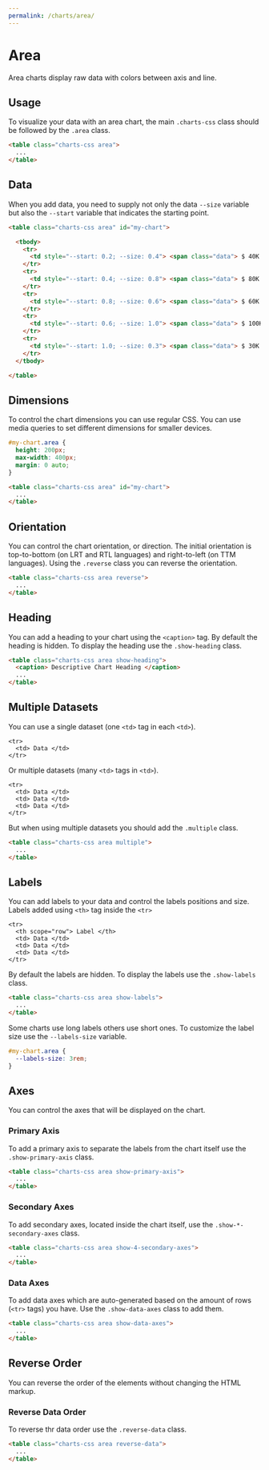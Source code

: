 ```yaml
---
permalink: /charts/area/
---
```


# Area

Area charts display raw data with colors between axis and line.

## Usage

To visualize your data with an area chart, the main `.charts-css` class should be followed by the `.area` class.

```html
<table class="charts-css area">
  ...
</table>
```

## Data

When you add data, you need to supply not only the data `--size` variable but also the `--start` variable that indicates the starting point.


```html
<table class="charts-css area" id="my-chart">

  <tbody>
    <tr>
      <td style="--start: 0.2; --size: 0.4"> <span class="data"> $ 40K </span> </td>
    </tr>
    <tr>
      <td style="--start: 0.4; --size: 0.8"> <span class="data"> $ 80K </span> </td>
    </tr>
    <tr>
      <td style="--start: 0.8; --size: 0.6"> <span class="data"> $ 60K </span> </td>
    </tr>
    <tr>
      <td style="--start: 0.6; --size: 1.0"> <span class="data"> $ 100K </span> </td>
    </tr>
    <tr>
      <td style="--start: 1.0; --size: 0.3"> <span class="data"> $ 30K </span> </td>
    </tr>
  </tbody>

</table>
```

<code-example code-example-id="area-example-1">
<template v-slot:css-code>
#area-example-1 {
  height: 200px;
  max-width: 400px;
  margin: 0 auto;
}
</template>
<template v-slot:html-code>
<table class="charts-css area hide-data" id="area-example-1">

  <caption> Area Example #1 </caption>

  <tbody>
    <tr>
      <td style="--start: 0.2; --size: 0.4"> <span class="data"> $ 40K </span> </td>
    </tr>
    <tr>
      <td style="--start: 0.4; --size: 0.8"> <span class="data"> $ 80K </span> </td>
    </tr>
    <tr>
      <td style="--start: 0.8; --size: 0.6"> <span class="data"> $ 60K </span> </td>
    </tr>
    <tr>
      <td style="--start: 0.6; --size: 1.0"> <span class="data"> $ 100K </span> </td>
    </tr>
    <tr>
      <td style="--start: 1.0; --size: 0.3"> <span class="data"> $ 30K </span> </td>
    </tr>
  </tbody>

</table>
</template>
</code-example>

## Dimensions

To control the chart dimensions you can use regular CSS. You can use media queries to set different dimensions for smaller devices.

```css
#my-chart.area {
  height: 200px;
  max-width: 400px;
  margin: 0 auto;
}
```

```html
<table class="charts-css area" id="my-chart">
  ...
</table>
```

<code-example code-example-id="area-example-2">
<template v-slot:css-code>
#area-example-2 {
  height: 200px;
  max-width: 400px;
  margin: 0 auto;
}
</template>
<template v-slot:html-code>
<table class="charts-css area" id="area-example-2">

  <caption> Area Example #2 </caption>

  <tbody>
    <tr>
      <td style="--start: 0.2; --size: 0.4"> </td>
    </tr>
    <tr>
      <td style="--start: 0.4; --size: 0.8"> </td>
    </tr>
    <tr>
      <td style="--start: 0.8; --size: 0.6"> </td>
    </tr>
    <tr>
      <td style="--start: 0.6; --size: 1.0"> </td>
    </tr>
    <tr>
      <td style="--start: 1.0; --size: 0.3"> </td>
    </tr>
  </tbody>

</table>
</template>
</code-example>

## Orientation

You can control the chart orientation, or direction. The initial orientation is top-to-bottom (on LRT and RTL languages) and right-to-left (on TTM languages). Using the `.reverse` class you can reverse the orientation.

```html
<table class="charts-css area reverse">
  ...
</table>
```

<code-example code-example-id="area-example-3">
<template v-slot:css-code>
#area-example-3 {
  height: 200px;
  max-width: 400px;
  margin: 0 auto;
}
</template>
<template v-slot:html-code>
<table class="charts-css area reverse" id="area-example-3">

  <caption> Area Example #3 </caption>

  <tbody>
    <tr>
      <td style="--start: 0.2; --size: 0.4"> </td>
    </tr>
    <tr>
      <td style="--start: 0.4; --size: 0.8"> </td>
    </tr>
    <tr>
      <td style="--start: 0.8; --size: 0.6"> </td>
    </tr>
    <tr>
      <td style="--start: 0.6; --size: 1.0"> </td>
    </tr>
    <tr>
      <td style="--start: 1.0; --size: 0.3"> </td>
    </tr>
  </tbody>

</table>
</template>
</code-example>

## Heading

You can add a heading to your chart using the `<caption>` tag. By default the heading is hidden. To display the heading use the `.show-heading` class.

```html
<table class="charts-css area show-heading">
  <caption> Descriptive Chart Heading </caption>
  ...
</table>
```

<code-example code-example-id="area-example-4">
<template v-slot:css-code>
#area-example-4 {
  height: 200px;
  max-width: 400px;
  margin: 0 auto;
}
</template>
<template v-slot:html-code>
<table class="charts-css area show-heading" id="area-example-4">

  <caption> Descriptive Chart Heading </caption>

  <tbody>
    <tr>
      <td style="--start: 0.2; --size: 0.4"> </td>
    </tr>
    <tr>
      <td style="--start: 0.4; --size: 0.8"> </td>
    </tr>
    <tr>
      <td style="--start: 0.8; --size: 0.6"> </td>
    </tr>
    <tr>
      <td style="--start: 0.6; --size: 1.0"> </td>
    </tr>
    <tr>
      <td style="--start: 1.0; --size: 0.3"> </td>
    </tr>
  </tbody>

</table>
</template>
</code-example>

## Multiple Datasets

You can use a single dataset (one `<td>` tag in each `<td>`).

```html{2}
<tr>
  <td> Data </td>
</tr>
```

Or multiple datasets (many `<td>` tags in `<td>`).

```html{2-4}
<tr>
  <td> Data </td>
  <td> Data </td>
  <td> Data </td>
</tr>
```

But when using multiple datasets you should add the `.multiple` class.

```html
<table class="charts-css area multiple">
  ...
</table>
```

<code-example code-example-id="area-example-5">
<template v-slot:css-code>
#area-example-5 {
  height: 200px;
  max-width: 400px;
  margin: 0 auto;
}
</template>
<template v-slot:html-code>
<table class="charts-css area multiple hide-data" id="area-example-5">

  <caption> Area Example #5 </caption>

  <tbody>
    <tr>
      <td style="--start:0.1; --size: 0.5;"> <span class="data"> 50 </span> </td>
      <td style="--start:0.0; --size: 0.2;"> <span class="data"> 20 </span> </td>
      <td style="--start:0.2; --size: 0.4;"> <span class="data"> 40 </span> </td>
    </tr>
    <tr>
      <td style="--start:0.5; --size: 0.8;"> <span class="data"> 80 </span> </td>
      <td style="--start:0.2; --size: 0.5;"> <span class="data"> 50 </span> </td>
      <td style="--start:0.4; --size: 0.1;"> <span class="data"> 10 </span> </td>
    </tr>
    <tr>
      <td style="--start:0.8; --size: 0.4;"> <span class="data"> 40 </span> </td>
      <td style="--start:0.5; --size: 0.3;"> <span class="data"> 30 </span> </td>
      <td style="--start:0.1; --size: 0.2;"> <span class="data"> 20 </span> </td>
    </tr>
  </tbody>

</table>
</template>
</code-example>

## Labels

You can add labels to your data and control the labels positions and size. Labels added using `<th>` tag inside the `<tr>`

```html{2}
<tr>
  <th scope="row"> Label </th>
  <td> Data </td>
  <td> Data </td>
  <td> Data </td>
</tr>
```

By default the labels are hidden. To display the labels use the `.show-labels` class.

```html
<table class="charts-css area show-labels">
  ...
</table>
```

<v-row>

<code-example code-example-id="area-example-6">
<template v-slot:css-code>
#area-example-6 {
  height: 200px;
  max-width: 400px;
  margin: 0 auto;
}
</template>
<template v-slot:html-code>
<table class="charts-css area multiple hide-data show-labels" id="area-example-6">

  <caption> Area Example #6 </caption>

  <thead>
    <tr>
      <th scope="col"> Year </th>
      <th scope="col"> Progress 1 </th>
      <th scope="col"> Progress 2 </th>
      <th scope="col"> Progress 3 </th>
    </tr>
  </thead>

  <tbody>
    <tr>
      <th scope="row"> 2000 </th>
      <td style="--start:0.1; --size: 0.5;"> <span class="data"> 50 </span> </td>
      <td style="--start:0.0; --size: 0.2;"> <span class="data"> 20 </span> </td>
      <td style="--start:0.2; --size: 0.4;"> <span class="data"> 40 </span> </td>
    </tr>
    <tr>
      <th scope="row"> 2010 </th>
      <td style="--start:0.5; --size: 0.8;"> <span class="data"> 80 </span> </td>
      <td style="--start:0.2; --size: 0.5;"> <span class="data"> 50 </span> </td>
      <td style="--start:0.4; --size: 0.1;"> <span class="data"> 10 </span> </td>
    </tr>
    <tr>
      <th scope="row"> 2020 </th>
      <td style="--start:0.8; --size: 0.4;"> <span class="data"> 40 </span> </td>
      <td style="--start:0.5; --size: 0.3;"> <span class="data"> 30 </span> </td>
      <td style="--start:0.1; --size: 0.2;"> <span class="data"> 20 </span> </td>
    </tr>
  </tbody>

</table>
</template>
</code-example>

<code-example code-example-id="area-example-7">
<template v-slot:css-code>
#area-example-7 {
  height: 200px;
  max-width: 400px;
  margin: 0 auto;
}
</template>
<template v-slot:html-code>
<table class="charts-css area multiple hide-data show-labels reverse" id="area-example-7">

  <caption> Area Example #7 </caption>

  <thead>
    <tr>
      <th scope="col"> Year </th>
      <th scope="col"> Progress 1 </th>
      <th scope="col"> Progress 2 </th>
      <th scope="col"> Progress 3 </th>
    </tr>
  </thead>

  <tbody>
    <tr>
      <th scope="row"> 2000 </th>
      <td style="--start:0.1; --size: 0.5;"> <span class="data"> 50 </span> </td>
      <td style="--start:0.0; --size: 0.2;"> <span class="data"> 20 </span> </td>
      <td style="--start:0.2; --size: 0.4;"> <span class="data"> 40 </span> </td>
    </tr>
    <tr>
      <th scope="row"> 2010 </th>
      <td style="--start:0.5; --size: 0.8;"> <span class="data"> 80 </span> </td>
      <td style="--start:0.2; --size: 0.5;"> <span class="data"> 50 </span> </td>
      <td style="--start:0.4; --size: 0.1;"> <span class="data"> 10 </span> </td>
    </tr>
    <tr>
      <th scope="row"> 2020 </th>
      <td style="--start:0.8; --size: 0.4;"> <span class="data"> 40 </span> </td>
      <td style="--start:0.5; --size: 0.3;"> <span class="data"> 30 </span> </td>
      <td style="--start:0.1; --size: 0.2;"> <span class="data"> 20 </span> </td>
    </tr>
  </tbody>

</table>
</template>
</code-example>

</v-row>

Some charts use long labels others use short ones. To customize the label size use the `--labels-size` variable.

```css
#my-chart.area {
  --labels-size: 3rem;
}
```

<v-row>

<code-example code-example-id="area-example-8">
<template v-slot:css-code>
#area-example-8 {
  height: 200px;
  max-width: 400px;
  margin: 0 auto;
  --labels-size: 3rem;
}
</template>
<template v-slot:html-code>
<table class="charts-css area multiple hide-data show-labels" id="area-example-8">

  <caption> Area Example #8 </caption>

  <thead>
    <tr>
      <th scope="col"> Year </th>
      <th scope="col"> Progress 1 </th>
      <th scope="col"> Progress 2 </th>
      <th scope="col"> Progress 3 </th>
    </tr>
  </thead>

  <tbody>
    <tr>
      <th scope="row"> 2000 </th>
      <td style="--start:0.1; --size: 0.5;"> <span class="data"> 50 </span> </td>
      <td style="--start:0.0; --size: 0.2;"> <span class="data"> 20 </span> </td>
      <td style="--start:0.2; --size: 0.4;"> <span class="data"> 40 </span> </td>
    </tr>
    <tr>
      <th scope="row"> 2010 </th>
      <td style="--start:0.5; --size: 0.8;"> <span class="data"> 80 </span> </td>
      <td style="--start:0.2; --size: 0.5;"> <span class="data"> 50 </span> </td>
      <td style="--start:0.4; --size: 0.1;"> <span class="data"> 10 </span> </td>
    </tr>
    <tr>
      <th scope="row"> 2020 </th>
      <td style="--start:0.8; --size: 0.4;"> <span class="data"> 40 </span> </td>
      <td style="--start:0.5; --size: 0.3;"> <span class="data"> 30 </span> </td>
      <td style="--start:0.1; --size: 0.2;"> <span class="data"> 20 </span> </td>
    </tr>
  </tbody>

</table>
</template>
</code-example>

<code-example code-example-id="area-example-9">
<template v-slot:css-code>
#area-example-9 {
  height: 200px;
  max-width: 400px;
  margin: 0 auto;
  --labels-size: 3rem;
}
</template>
<template v-slot:html-code>
<table class="charts-css area multiple hide-data show-labels reverse" id="area-example-9">

  <caption> Area Example #9 </caption>

  <thead>
    <tr>
      <th scope="col"> Year </th>
      <th scope="col"> Progress 1 </th>
      <th scope="col"> Progress 2 </th>
      <th scope="col"> Progress 3 </th>
    </tr>
  </thead>

  <tbody>
    <tr>
      <th scope="row"> 2000 </th>
      <td style="--start:0.1; --size: 0.5;"> <span class="data"> 50 </span> </td>
      <td style="--start:0.0; --size: 0.2;"> <span class="data"> 20 </span> </td>
      <td style="--start:0.2; --size: 0.4;"> <span class="data"> 40 </span> </td>
    </tr>
    <tr>
      <th scope="row"> 2010 </th>
      <td style="--start:0.5; --size: 0.8;"> <span class="data"> 80 </span> </td>
      <td style="--start:0.2; --size: 0.5;"> <span class="data"> 50 </span> </td>
      <td style="--start:0.4; --size: 0.1;"> <span class="data"> 10 </span> </td>
    </tr>
    <tr>
      <th scope="row"> 2020 </th>
      <td style="--start:0.8; --size: 0.4;"> <span class="data"> 40 </span> </td>
      <td style="--start:0.5; --size: 0.3;"> <span class="data"> 30 </span> </td>
      <td style="--start:0.1; --size: 0.2;"> <span class="data"> 20 </span> </td>
    </tr>
  </tbody>

</table>
</template>
</code-example>

</v-row>


## Axes

You can control the axes that will be displayed on the chart.

### Primary Axis

To add a primary axis to separate the labels from the chart itself use the `.show-primary-axis` class.

```html
<table class="charts-css area show-primary-axis">
  ...
</table>
```

<v-row>

<code-example code-example-id="area-example-10">
<template v-slot:css-code>
#area-example-10 {
  height: 200px;
  max-width: 400px;
  margin: 0 auto;
}
</template>
<template v-slot:html-code>
<table class="charts-css area multiple hide-data show-labels" id="area-example-10">

  <caption> Area Example #10 </caption>

  <thead>
    <tr>
      <th scope="col"> Year </th>
      <th scope="col"> Progress 1 </th>
      <th scope="col"> Progress 2 </th>
      <th scope="col"> Progress 3 </th>
    </tr>
  </thead>

  <tbody>
    <tr>
      <th scope="row"> 2000 </th>
      <td style="--start:0.1; --size: 0.5;"> <span class="data"> 50 </span> </td>
      <td style="--start:0.0; --size: 0.2;"> <span class="data"> 20 </span> </td>
      <td style="--start:0.2; --size: 0.4;"> <span class="data"> 40 </span> </td>
    </tr>
    <tr>
      <th scope="row"> 2010 </th>
      <td style="--start:0.5; --size: 0.8;"> <span class="data"> 80 </span> </td>
      <td style="--start:0.2; --size: 0.5;"> <span class="data"> 50 </span> </td>
      <td style="--start:0.4; --size: 0.1;"> <span class="data"> 10 </span> </td>
    </tr>
    <tr>
      <th scope="row"> 2020 </th>
      <td style="--start:0.8; --size: 0.4;"> <span class="data"> 40 </span> </td>
      <td style="--start:0.5; --size: 0.3;"> <span class="data"> 30 </span> </td>
      <td style="--start:0.1; --size: 0.2;"> <span class="data"> 20 </span> </td>
    </tr>
  </tbody>

</table>
</template>
</code-example>

<code-example code-example-id="area-example-11">
<template v-slot:css-code>
#area-example-11 {
  height: 200px;
  max-width: 400px;
  margin: 0 auto;
}
</template>
<template v-slot:html-code>
<table class="charts-css area multiple hide-data show-labels show-primary-axis" id="area-example-11">

  <caption> Area Example #11 </caption>

  <thead>
    <tr>
      <th scope="col"> Year </th>
      <th scope="col"> Progress 1 </th>
      <th scope="col"> Progress 2 </th>
      <th scope="col"> Progress 3 </th>
    </tr>
  </thead>

  <tbody>
    <tr>
      <th scope="row"> 2000 </th>
      <td style="--start:0.1; --size: 0.5;"> <span class="data"> 50 </span> </td>
      <td style="--start:0.0; --size: 0.2;"> <span class="data"> 20 </span> </td>
      <td style="--start:0.2; --size: 0.4;"> <span class="data"> 40 </span> </td>
    </tr>
    <tr>
      <th scope="row"> 2010 </th>
      <td style="--start:0.5; --size: 0.8;"> <span class="data"> 80 </span> </td>
      <td style="--start:0.2; --size: 0.5;"> <span class="data"> 50 </span> </td>
      <td style="--start:0.4; --size: 0.1;"> <span class="data"> 10 </span> </td>
    </tr>
    <tr>
      <th scope="row"> 2020 </th>
      <td style="--start:0.8; --size: 0.4;"> <span class="data"> 40 </span> </td>
      <td style="--start:0.5; --size: 0.3;"> <span class="data"> 30 </span> </td>
      <td style="--start:0.1; --size: 0.2;"> <span class="data"> 20 </span> </td>
    </tr>
  </tbody>

</table>
</template>
</code-example>

</v-row>

### Secondary Axes

To add secondary axes, located inside the chart itself, use the `.show-*-secondary-axes` class.

```html
<table class="charts-css area show-4-secondary-axes">
  ...
</table>
```

<v-row>

<code-example code-example-id="area-example-12">
<template v-slot:css-code>
#area-example-12 {
  height: 200px;
  max-width: 400px;
  margin: 0 auto;
}
</template>
<template v-slot:html-code>
<table class="charts-css area multiple hide-data show-labels show-primary-axis show-4-secondary-axes" id="area-example-12">

  <caption> Area Example #12 </caption>

  <thead>
    <tr>
      <th scope="col"> Year </th>
      <th scope="col"> Progress 1 </th>
      <th scope="col"> Progress 2 </th>
      <th scope="col"> Progress 3 </th>
    </tr>
  </thead>

  <tbody>
    <tr>
      <th scope="row"> 2000 </th>
      <td style="--start:0.1; --size: 0.5;"> <span class="data"> 50 </span> </td>
      <td style="--start:0.0; --size: 0.2;"> <span class="data"> 20 </span> </td>
      <td style="--start:0.2; --size: 0.4;"> <span class="data"> 40 </span> </td>
    </tr>
    <tr>
      <th scope="row"> 2010 </th>
      <td style="--start:0.5; --size: 0.8;"> <span class="data"> 80 </span> </td>
      <td style="--start:0.2; --size: 0.5;"> <span class="data"> 50 </span> </td>
      <td style="--start:0.4; --size: 0.1;"> <span class="data"> 10 </span> </td>
    </tr>
    <tr>
      <th scope="row"> 2020 </th>
      <td style="--start:0.8; --size: 0.4;"> <span class="data"> 40 </span> </td>
      <td style="--start:0.5; --size: 0.3;"> <span class="data"> 30 </span> </td>
      <td style="--start:0.1; --size: 0.2;"> <span class="data"> 20 </span> </td>
    </tr>
  </tbody>

</table>
</template>
</code-example>

<code-example code-example-id="area-example-13">
<template v-slot:css-code>
#area-example-13 {
  height: 200px;
  max-width: 400px;
  margin: 0 auto;
}
</template>
<template v-slot:html-code>
<table class="charts-css area multiple hide-data show-labels show-primary-axis show-10-secondary-axes" id="area-example-13">

  <caption> Area Example #13 </caption>

  <thead>
    <tr>
      <th scope="col"> Year </th>
      <th scope="col"> Progress 1 </th>
      <th scope="col"> Progress 2 </th>
      <th scope="col"> Progress 3 </th>
    </tr>
  </thead>

  <tbody>
    <tr>
      <th scope="row"> 2000 </th>
      <td style="--start:0.1; --size: 0.5;"> <span class="data"> 50 </span> </td>
      <td style="--start:0.0; --size: 0.2;"> <span class="data"> 20 </span> </td>
      <td style="--start:0.2; --size: 0.4;"> <span class="data"> 40 </span> </td>
    </tr>
    <tr>
      <th scope="row"> 2010 </th>
      <td style="--start:0.5; --size: 0.8;"> <span class="data"> 80 </span> </td>
      <td style="--start:0.2; --size: 0.5;"> <span class="data"> 50 </span> </td>
      <td style="--start:0.4; --size: 0.1;"> <span class="data"> 10 </span> </td>
    </tr>
    <tr>
      <th scope="row"> 2020 </th>
      <td style="--start:0.8; --size: 0.4;"> <span class="data"> 40 </span> </td>
      <td style="--start:0.5; --size: 0.3;"> <span class="data"> 30 </span> </td>
      <td style="--start:0.1; --size: 0.2;"> <span class="data"> 20 </span> </td>
    </tr>
  </tbody>

</table>
</template>
</code-example>

</v-row>

### Data Axes

To add data axes which are auto-generated based on the amount of rows (`<tr>` tags) you have. Use the `.show-data-axes` class to add them.

```html
<table class="charts-css area show-data-axes">
  ...
</table>
```

<v-row>

<code-example code-example-id="area-example-14">
<template v-slot:css-code>
#area-example-14 {
  height: 200px;
  max-width: 400px;
  margin: 0 auto;
}
</template>
<template v-slot:html-code>
<table class="charts-css area multiple hide-data show-labels show-primary-axis show-data-axes" id="area-example-14">

  <caption> Area Example #14 </caption>

  <thead>
    <tr>
      <th scope="col"> Year </th>
      <th scope="col"> Progress 1 </th>
      <th scope="col"> Progress 2 </th>
      <th scope="col"> Progress 3 </th>
    </tr>
  </thead>

  <tbody>
    <tr>
      <th scope="row"> 2000 </th>
      <td style="--start:0.1; --size: 0.5;"> <span class="data"> 50 </span> </td>
      <td style="--start:0.0; --size: 0.2;"> <span class="data"> 20 </span> </td>
      <td style="--start:0.2; --size: 0.4;"> <span class="data"> 40 </span> </td>
    </tr>
    <tr>
      <th scope="row"> 2010 </th>
      <td style="--start:0.5; --size: 0.8;"> <span class="data"> 80 </span> </td>
      <td style="--start:0.2; --size: 0.5;"> <span class="data"> 50 </span> </td>
      <td style="--start:0.4; --size: 0.1;"> <span class="data"> 10 </span> </td>
    </tr>
    <tr>
      <th scope="row"> 2020 </th>
      <td style="--start:0.8; --size: 0.4;"> <span class="data"> 40 </span> </td>
      <td style="--start:0.5; --size: 0.3;"> <span class="data"> 30 </span> </td>
      <td style="--start:0.1; --size: 0.2;"> <span class="data"> 20 </span> </td>
    </tr>
  </tbody>

</table>
</template>
</code-example>

<code-example code-example-id="area-example-15">
<template v-slot:css-code>
#area-example-15 {
  height: 200px;
  max-width: 400px;
  margin: 0 auto;
}
</template>
<template v-slot:html-code>
<table class="charts-css area multiple hide-data show-labels show-primary-axis show-4-secondary-axes show-data-axes" id="area-example-15">

  <caption> Area Example #15 </caption>

  <thead>
    <tr>
      <th scope="col"> Year </th>
      <th scope="col"> Progress 1 </th>
      <th scope="col"> Progress 2 </th>
      <th scope="col"> Progress 3 </th>
    </tr>
  </thead>

  <tbody>
    <tr>
      <th scope="row"> 2000 </th>
      <td style="--start:0.1; --size: 0.5;"> <span class="data"> 50 </span> </td>
      <td style="--start:0.0; --size: 0.2;"> <span class="data"> 20 </span> </td>
      <td style="--start:0.2; --size: 0.4;"> <span class="data"> 40 </span> </td>
    </tr>
    <tr>
      <th scope="row"> 2010 </th>
      <td style="--start:0.5; --size: 0.8;"> <span class="data"> 80 </span> </td>
      <td style="--start:0.2; --size: 0.5;"> <span class="data"> 50 </span> </td>
      <td style="--start:0.4; --size: 0.1;"> <span class="data"> 10 </span> </td>
    </tr>
    <tr>
      <th scope="row"> 2020 </th>
      <td style="--start:0.8; --size: 0.4;"> <span class="data"> 40 </span> </td>
      <td style="--start:0.5; --size: 0.3;"> <span class="data"> 30 </span> </td>
      <td style="--start:0.1; --size: 0.2;"> <span class="data"> 20 </span> </td>
    </tr>
  </tbody>

</table>
</template>
</code-example>

</v-row>

## Reverse Order

You can reverse the order of the elements without changing the HTML markup.

### Reverse Data Order

To reverse thr data order use the `.reverse-data` class.

```html
<table class="charts-css area reverse-data">
  ...
</table>
```

<v-row>

<code-example code-example-id="area-example-16">
<template v-slot:css-code>
#area-example-16 {
  height: 200px;
  max-width: 400px;
  margin: 0 auto;
}
</template>
<template v-slot:html-code>
<table class="charts-css area multiple hide-data show-labels" id="area-example-16">

  <caption> Area Example #16 </caption>

  <thead>
    <tr>
      <th scope="col"> Year </th>
      <th scope="col"> Progress 1 </th>
      <th scope="col"> Progress 2 </th>
      <th scope="col"> Progress 3 </th>
    </tr>
  </thead>

  <tbody>
    <tr>
      <th scope="row"> 2000 </th>
      <td style="--start:0.1; --size: 0.5;"> <span class="data"> 50 </span> </td>
      <td style="--start:0.0; --size: 0.2;"> <span class="data"> 20 </span> </td>
      <td style="--start:0.2; --size: 0.4;"> <span class="data"> 40 </span> </td>
    </tr>
    <tr>
      <th scope="row"> 2010 </th>
      <td style="--start:0.5; --size: 0.8;"> <span class="data"> 80 </span> </td>
      <td style="--start:0.2; --size: 0.5;"> <span class="data"> 50 </span> </td>
      <td style="--start:0.4; --size: 0.1;"> <span class="data"> 10 </span> </td>
    </tr>
    <tr>
      <th scope="row"> 2020 </th>
      <td style="--start:0.8; --size: 0.4;"> <span class="data"> 40 </span> </td>
      <td style="--start:0.5; --size: 0.3;"> <span class="data"> 30 </span> </td>
      <td style="--start:0.1; --size: 0.2;"> <span class="data"> 20 </span> </td>
    </tr>
  </tbody>

</table>
</template>
</code-example>

<code-example code-example-id="area-example-17">
<template v-slot:css-code>
#area-example-17 {
  height: 200px;
  max-width: 400px;
  margin: 0 auto;
}
</template>
<template v-slot:html-code>
<table class="charts-css area multiple hide-data show-labels reverse-data" id="area-example-17">

  <caption> Area Example #17 </caption>

  <thead>
    <tr>
      <th scope="col"> Year </th>
      <th scope="col"> Progress 1 </th>
      <th scope="col"> Progress 2 </th>
      <th scope="col"> Progress 3 </th>
    </tr>
  </thead>

  <tbody>
    <tr>
      <th scope="row"> 2000 </th>
      <td style="--start:0.1; --size: 0.5;"> <span class="data"> 50 </span> </td>
      <td style="--start:0.0; --size: 0.2;"> <span class="data"> 20 </span> </td>
      <td style="--start:0.2; --size: 0.4;"> <span class="data"> 40 </span> </td>
    </tr>
    <tr>
      <th scope="row"> 2010 </th>
      <td style="--start:0.5; --size: 0.8;"> <span class="data"> 80 </span> </td>
      <td style="--start:0.2; --size: 0.5;"> <span class="data"> 50 </span> </td>
      <td style="--start:0.4; --size: 0.1;"> <span class="data"> 10 </span> </td>
    </tr>
    <tr>
      <th scope="row"> 2020 </th>
      <td style="--start:0.8; --size: 0.4;"> <span class="data"> 40 </span> </td>
      <td style="--start:0.5; --size: 0.3;"> <span class="data"> 30 </span> </td>
      <td style="--start:0.1; --size: 0.2;"> <span class="data"> 20 </span> </td>
    </tr>
  </tbody>

</table>
</template>
</code-example>

</v-row>
